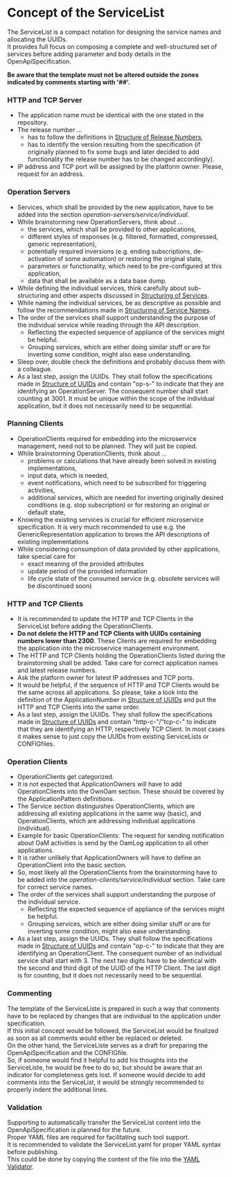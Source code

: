 # Concept of the ServiceList

The ServiceList is a compact notation for designing the service names and allocating the UUIDs.  
It provides full focus on composing a complete and well-structured set of services before adding parameter and body details in the OpenApiSpecification.  

**Be aware that the template must not be altered outside the zones indicated by comments starting with '##'.**   


### HTTP and TCP Server

* The application name must be identical with the one stated in the repository.
* The release number ...
  * has to follow the definitions in  [Structure of Release Numbers](../StructureOfReleaseNumbers/StructureOfReleaseNumbers.md),
  * has to identify the version resulting from the specification (if originally planned to fix some bugs and later decided to add functionality the release number has to be changed accordingly).
* IP address and TCP port will be assigned by the platform owner. Please, request for an address.


### Operation Servers

* Services, which shall be provided by the new application, have to be added into the section _operation-servers/service/individual_.
* While brainstorming new OperationServers, think about ...
  * the services, which shall be provided to other applications,
  * different styles of responses (e.g. filtered, formatted, compressed, generic representation),
  * potentially required inversions (e.g. ending subscriptions, de-activation of some automation) or restoring the original state,
  * parameters or functionality, which need to be pre-configured at this application,
  * data that shall be available as a data base dump.
* While defining the individual services, think carefully about sub-structuring and other aspects discussed in [Structuring of Services](../StructureOfServices/StructureOfServices.md).
* While naming the individual services, be as descriptive as possible and follow the recommendations made in [Structuring of Service Names](../StructureOfServiceNames/StructureOfServiceNames.md).
* The order of the services shall support understanding the purpose of the individual service while reading through the API description.
  * Reflecting the expected sequence of appliance of the services might be helpful.
  * Grouping services, which are either doing similar stuff or are for inverting some condition, might also ease understanding.
* Sleep over, double check the definitions and probably discuss them with a colleague.
* As a last step, assign the UUIDs. They shall follow the specifications made in [Structure of UUIDs](../StructureOfUuids/StructureOfUuids.md) and contain "op-s-" to indicate that they are identifying an OperationServer. The consequent number shall start counting at 3001. It must be unique within the scope of the individual application, but it does not necessarily need to be sequential.


### Planning Clients

* OperationClients required for embedding into the microservice management, need not to be planned. They will just be copied.
* While brainstorming OperationClients, think about ...
  * problems or calculations that have already been solved in existing implementations,
  * input data, which is needed,
  * event notifications, which need to be subscribed for triggering activities,
  * additional services, which are needed for inverting originally desired conditions (e.g. stop subscription) or for restoring an original or default state,
* Knowing the existing services is crucial for efficient microservice specification. It is very much recommended to use e.g. the GenericRepresentation application to brows the API descriptions of existing implementations
* While considering consumption of data provided by other applications, take special care for 
  * exact meaning of the provided attributes
  * update period of the provided information
  * life cycle state of the consumed service (e.g. obsolete services will be discontinued soon)


### HTTP and TCP Clients

* It is recommended to update the HTTP and TCP Clients in the ServiceList before adding the OperationClients.
* **Do not delete the HTTP and TCP Clients with UUIDs containing numbers lower than 2300**. These Clients are required for embedding the application into the microservice management environment.
* The HTTP and TCP Clients holding the OperationClients listed during the brainstorming shall be added. Take care for correct application names and latest release numbers.
* Ask the platform owner for latest IP addresses and TCP ports.
* It would be helpful, if the sequence of HTTP and TCP Clients would be the same across all applications. So please, take a look into the definition of the ApplicationNumber in [Structure of UUIDs](../StructureOfUuids/StructureOfUuids.md) and put the HTTP and TCP Clients into the same order.
* As a last step, assign the UUIDs. They shall follow the specifications made in [Structure of UUIDs](../StructureOfUuids/StructureOfUuids.md) and contain "http-c-"/"tcp-c-" to indicate that they are identifying an HTTP, respectively TCP Client. In most cases it makes sense to just copy the UUIDs from existing ServiceLists or CONFIGfiles.


### Operation Clients

* OperationClients get categorized.
* It is not expected that ApplicationOwners will have to add OperationClients into the OwnOam section. These should be covered by the ApplicationPattern definitions.
* The Service section distinguishes OperationClients, which are addressing all existing applications in the same way (basic), and OperationClients, which are addressing individual applications (individual).
* Example for basic OperationClients: The request for sending notification about OaM activities is send by the OamLog application to all other applications.
* It is rather unlikely that ApplicationOwners will have to define an OperationClient into the basic section.
* So, most likely all the OperationClients from the brainstorming have to be added into the _operation-clients/service/individual_ section. Take care for correct service names.
* The order of the services shall support understanding the purpose of the individual service.
  * Reflecting the expected sequence of appliance of the services might be helpful.
  * Grouping services, which are either doing similar stuff or are for inverting some condition, might also ease understanding.
* As a last step, assign the UUIDs. They shall follow the specifications made in [Structure of UUIDs](../StructureOfUuids/StructureOfUuids.md) and contain "op-c-" to indicate that they are identifying an OperationClient. The consequent number of an individual service shall start with 3. The next two digits have to be identical with the second and third digit of the UUID of the HTTP Client. The last digit is for counting, but it does not necessarily need to be sequential.


### Commenting  

The template of the ServiceListe is prepared in such a way that comments have to be replaced by changes that are individual to the application under specification.  
If this initial concept would be followed, the ServiceList would be finalized as soon as all comments would either be replaced or deleted.  
On the other hand, the ServiceListe serves as a draft for preparing the OpenApiSpecification and the CONFIGfile.  
So, if someone would find it helpful to add his thoughts into the ServiceListe, he would be free to do so, but should be aware that an indicator for completeness gets lost.
If someone would decide to add comments into the ServiceList, it would be strongly recommended to properly indent the additional lines.


### Validation

Supporting to automatically transfer the ServiceList content into the OpenApiSpecification is planned for the future.  
Proper YAML files are required for facilitating such tool support.  
It is recommended to validate the ServiceList.yaml for proper YAML syntax before publishing.  
This could be done by copying the content of the file into the [YAML Validator](https://jsonformatter.org/yaml-validator).  
